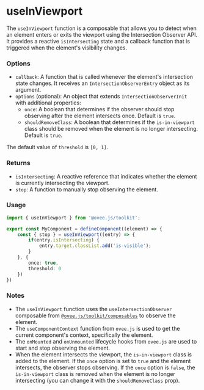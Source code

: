 # useInViewport

The `useInViewport` function is a composable that allows you to detect when an element enters or exits the viewport using the Intersection Observer API. It provides a reactive `isIntersecting` state and a callback function that is triggered when the element's visibility changes.

### Options

- `callback`: A function that is called whenever the element's intersection state changes. It receives an `IntersectionObserverEntry` object as its argument.
- `options` (optional): An object that extends `IntersectionObserverInit` with additional properties: 
  - `once`: A boolean that determines if the observer should stop observing after the element intersects once. Default is `true`.
  - `shouldRemoveClass`: A boolean that determines if the `is-in-viewport` class should be removed when the element is no longer intersecting. Default is `true`.

The default value of `threshold` is `[0, 1]`.

### Returns

- `isIntersecting`: A reactive reference that indicates whether the element is currently intersecting the viewport.
- `stop`: A function to manually stop observing the element.

### Usage

```ts
import { useInViewport } from '@ovee.js/toolkit';

export const MyComponent = defineComponent((element) => {
    const { stop } = useInViewport((entry) => {
		if(entry.isIntersecting) {
			entry.target.classList.add('is-visible');
		}
	}, {
		once: true,
		threshold: 0
	})
})
```

### Notes

- The `useInViewport` function uses the `useIntersectionObserver` composable from [`@ovee.js/toolkit/composables`](/packages/core//composables/useIntersectionObserver/README.md) to observe the element.
- The `useComponentContext` function from `ovee.js` is used to get the current component's context, specifically the element.
- The `onMounted` and `onUnmounted` lifecycle hooks from `ovee.js` are used to start and stop observing the element.
- When the element intersects the viewport, the `is-in-viewport` class is added to the element. If the `once` option is set to `true` and the element intersects, the observer stops observing. If the `once` option is `false`, the `is-in-viewport` class is removed when the element is no longer intersecting (you can change it with the `shouldRemoveClass` prop).
